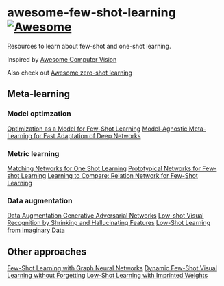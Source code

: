 # awesome-few-shot-learning [![Awesome](https://cdn.rawgit.com/sindresorhus/awesome/d7305f38d29fed78fa85652e3a63e154dd8e8829/media/badge.svg)](https://github.com/sindresorhus/awesome)
Resources to learn about few-shot and one-shot learning. 

Inspired by [Awesome Computer Vision](https://github.com/jbhuang0604/awesome-computer-vision/)

Also check out [Awesome zero-shot learning](https://github.com/chichilicious/awesome-zero-shot-learning)

## Meta-learning
### Model optimzation
[Optimization as a Model for Few-Shot Learning](https://openreview.net/pdf?id=rJY0-Kcll)
[Model-Agnostic Meta-Learning for Fast Adaptation of Deep Networks](https://arxiv.org/pdf/1703.03400.pdf)

### Metric learning
[Matching Networks for One Shot Learning](https://arxiv.org/pdf/1606.04080.pdf)
[Prototypical Networks for Few-shot Learning](https://arxiv.org/pdf/1703.05175.pdf)
[Learning to Compare: Relation Network for Few-Shot Learning](https://arxiv.org/pdf/1711.06025.pdf)

### Data augmentation
[Data Augmentation Generative Adversarial Networks](https://arxiv.org/pdf/1711.04340.pdf)
[Low-shot Visual Recognition by Shrinking and Hallucinating Features](https://arxiv.org/pdf/1606.02819.pdf)
[Low-Shot Learning from Imaginary Data](https://arxiv.org/pdf/1801.05401.pdf)

## Other approaches
[Few-Shot Learning with Graph Neural Networks](https://arxiv.org/pdf/1711.04043.pdf)
[Dynamic Few-Shot Visual Learning without Forgetting](https://arxiv.org/pdf/1804.09458.pdf)
[Low-Shot Learning with Imprinted Weights](https://arxiv.org/pdf/1712.07136.pdf)
